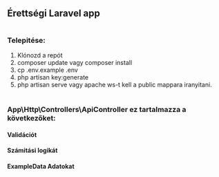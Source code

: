 ## Érettségi Laravel app

#

### Telepitése:

1. Klónozd a repót
2. composer update vagy composer install
3. cp .env.example .env
4. php artisan key:generate
5. php artisan serve vagy apache ws-t kell a public mappara iranyitani.

#

### App\Http\Controllers\ApiController ez tartalmazza a következőket:

#### Validációt

#### Számitási logikát

#### ExampleData Adatokat
